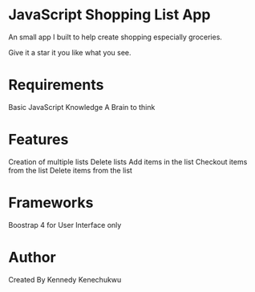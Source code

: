 # JavaScript Shopping List App

An small app I built to help create shopping especially groceries.

Give it a star it you like what you see.

# Requirements
Basic JavaScript Knowledge
A Brain to think

# Features
Creation of multiple lists
Delete lists 
Add items in the list
Checkout items from the list
Delete items from the list

# Frameworks
Boostrap 4 for User Interface only

# Author
Created By Kennedy Kenechukwu